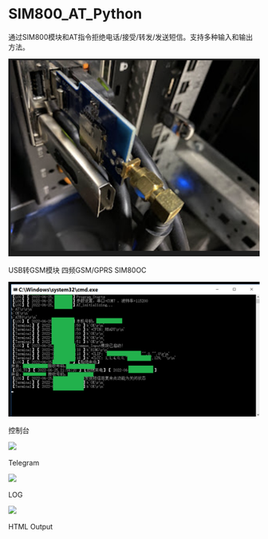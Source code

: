 # SIM800_AT_Python
通过SIM800模块和AT指令拒绝电话/接受/转发/发送短信。支持多种输入和输出方法。

<img src="https://raw.githubusercontent.com/JacquesVonHamsterviel/SIM800_AT_Python/main/img/0.png"></img><p>USB转GSM模块 四频GSM/GPRS SIM80OC</p>
<img src="https://raw.githubusercontent.com/JacquesVonHamsterviel/SIM800_AT_Python/main/img/1.png"></img><p>控制台</p>
<img src="https://raw.githubusercontent.com/JacquesVonHamsterviel/SIM800_AT_Python/main/img/2..png"></img><p>Telegram</p>
<img src="https://raw.githubusercontent.com/JacquesVonHamsterviel/SIM800_AT_Python/main/img/3..png"></img><p>LOG</p>
<img src="https://raw.githubusercontent.com/JacquesVonHamsterviel/SIM800_AT_Python/main/img/4..png"></img><p>HTML Output</p>